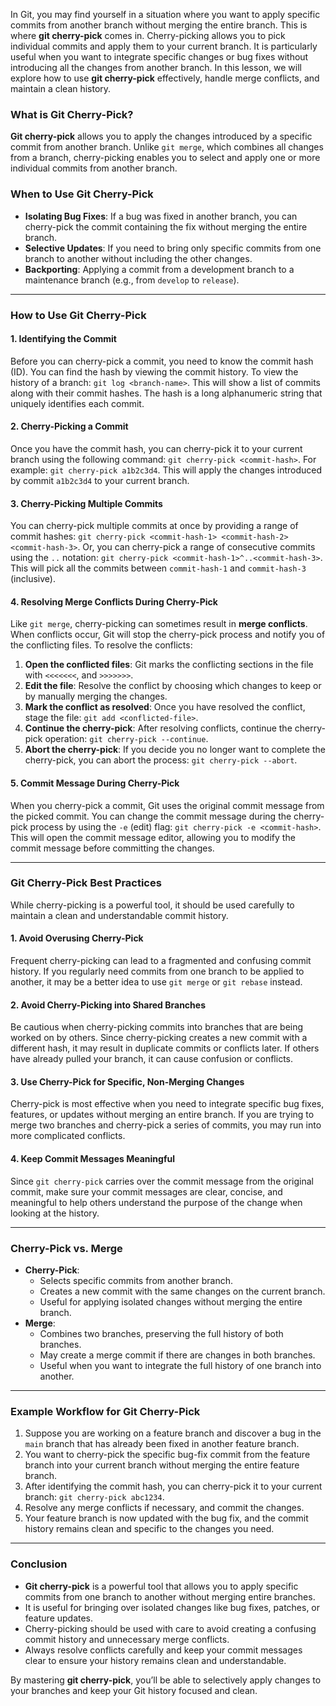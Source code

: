 In Git, you may find yourself in a situation where you want to apply specific commits from another branch without merging the entire branch. This is where **git cherry-pick** comes in. Cherry-picking allows you to pick individual commits and apply them to your current branch. It is particularly useful when you want to integrate specific changes or bug fixes without introducing all the changes from another branch. In this lesson, we will explore how to use **git cherry-pick** effectively, handle merge conflicts, and maintain a clean history.

### What is Git Cherry-Pick?

**Git cherry-pick** allows you to apply the changes introduced by a specific commit from another branch. Unlike `git merge`, which combines all changes from a branch, cherry-picking enables you to select and apply one or more individual commits from another branch.

### When to Use Git Cherry-Pick

- **Isolating Bug Fixes**: If a bug was fixed in another branch, you can cherry-pick the commit containing the fix without merging the entire branch.
- **Selective Updates**: If you need to bring only specific commits from one branch to another without including the other changes.
- **Backporting**: Applying a commit from a development branch to a maintenance branch (e.g., from `develop` to `release`).

---

### How to Use Git Cherry-Pick

#### 1. Identifying the Commit

Before you can cherry-pick a commit, you need to know the commit hash (ID). You can find the hash by viewing the commit history. To view the history of a branch: `git log <branch-name>`. This will show a list of commits along with their commit hashes. The hash is a long alphanumeric string that uniquely identifies each commit.

#### 2. Cherry-Picking a Commit

Once you have the commit hash, you can cherry-pick it to your current branch using the following command: `git cherry-pick <commit-hash>`. For example: `git cherry-pick a1b2c3d4`. This will apply the changes introduced by commit `a1b2c3d4` to your current branch.

#### 3. Cherry-Picking Multiple Commits

You can cherry-pick multiple commits at once by providing a range of commit hashes: `git cherry-pick <commit-hash-1> <commit-hash-2> <commit-hash-3>`. Or, you can cherry-pick a range of consecutive commits using the `..` notation: `git cherry-pick <commit-hash-1>^..<commit-hash-3>`. This will pick all the commits between `commit-hash-1` and `commit-hash-3` (inclusive).

#### 4. Resolving Merge Conflicts During Cherry-Pick

Like `git merge`, cherry-picking can sometimes result in **merge conflicts**. When conflicts occur, Git will stop the cherry-pick process and notify you of the conflicting files. To resolve the conflicts:

1. **Open the conflicted files**: Git marks the conflicting sections in the file with `<<<<<<<`, and `>>>>>>>`.
2. **Edit the file**: Resolve the conflict by choosing which changes to keep or by manually merging the changes.
3. **Mark the conflict as resolved**: Once you have resolved the conflict, stage the file: `git add <conflicted-file>`.
4. **Continue the cherry-pick**: After resolving conflicts, continue the cherry-pick operation: `git cherry-pick --continue`.
5. **Abort the cherry-pick**: If you decide you no longer want to complete the cherry-pick, you can abort the process: `git cherry-pick --abort`.

#### 5. Commit Message During Cherry-Pick

When you cherry-pick a commit, Git uses the original commit message from the picked commit. You can change the commit message during the cherry-pick process by using the `-e` (edit) flag: `git cherry-pick -e <commit-hash>`. This will open the commit message editor, allowing you to modify the commit message before committing the changes.

---

### Git Cherry-Pick Best Practices

While cherry-picking is a powerful tool, it should be used carefully to maintain a clean and understandable commit history.

#### 1. Avoid Overusing Cherry-Pick

Frequent cherry-picking can lead to a fragmented and confusing commit history. If you regularly need commits from one branch to be applied to another, it may be a better idea to use `git merge` or `git rebase` instead.

#### 2. Avoid Cherry-Picking into Shared Branches

Be cautious when cherry-picking commits into branches that are being worked on by others. Since cherry-picking creates a new commit with a different hash, it may result in duplicate commits or conflicts later. If others have already pulled your branch, it can cause confusion or conflicts.

#### 3. Use Cherry-Pick for Specific, Non-Merging Changes

Cherry-pick is most effective when you need to integrate specific bug fixes, features, or updates without merging an entire branch. If you are trying to merge two branches and cherry-pick a series of commits, you may run into more complicated conflicts.

#### 4. Keep Commit Messages Meaningful

Since `git cherry-pick` carries over the commit message from the original commit, make sure your commit messages are clear, concise, and meaningful to help others understand the purpose of the change when looking at the history.

---

### Cherry-Pick vs. Merge

- **Cherry-Pick**:
    - Selects specific commits from another branch.
    - Creates a new commit with the same changes on the current branch.
    - Useful for applying isolated changes without merging the entire branch.
- **Merge**:
    - Combines two branches, preserving the full history of both branches.
    - May create a merge commit if there are changes in both branches.
    - Useful when you want to integrate the full history of one branch into another.

---

### Example Workflow for Git Cherry-Pick

1. Suppose you are working on a feature branch and discover a bug in the `main` branch that has already been fixed in another feature branch.
2. You want to cherry-pick the specific bug-fix commit from the feature branch into your current branch without merging the entire feature branch.
3. After identifying the commit hash, you can cherry-pick it to your current branch: `git cherry-pick abc1234`.
4. Resolve any merge conflicts if necessary, and commit the changes.
5. Your feature branch is now updated with the bug fix, and the commit history remains clean and specific to the changes you need.

---

### Conclusion

- **Git cherry-pick** is a powerful tool that allows you to apply specific commits from one branch to another without merging entire branches.
- It is useful for bringing over isolated changes like bug fixes, patches, or feature updates.
- Cherry-picking should be used with care to avoid creating a confusing commit history and unnecessary merge conflicts.
- Always resolve conflicts carefully and keep your commit messages clear to ensure your history remains clean and understandable.

By mastering **git cherry-pick**, you’ll be able to selectively apply changes to your branches and keep your Git history focused and clean.
